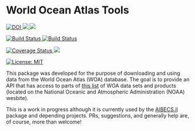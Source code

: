 # World Ocean Atlas Tools

<p>
  <a href="https://doi.org/10.5281/zenodo.2667835">
    <img src="https://zenodo.org/badge/DOI/10.5281/zenodo.2667835.svg" alt="DOI">
  </a>
  <a href="https://briochemc.github.io/WorldOceanAtlasTools.jl/stable/">
    <img src=https://img.shields.io/badge/docs-stable-blue.svg>
  </a>
  <a href="https://briochemc.github.io/WorldOceanAtlasTools.jl/latest/">
    <img src=https://img.shields.io/badge/docs-dev-blue.svg>
  </a>
</p>
<p>
  <a href="https://travis-ci.com/briochemc/WorldOceanAtlasTools.jl">
    <img alt="Build Status" src="https://travis-ci.com/briochemc/WorldOceanAtlasTools.jl.svg?branch=master">
  </a>
  <a href="https://ci.appveyor.com/project/briochemc/WorldOceanAtlasTools-jl">
    <img alt="Build Status" src="https://ci.appveyor.com/api/projects/status/prm2xfd6q5pba1om?svg=true">
  </a>
</p>
<p>
  <a href='https://coveralls.io/github/briochemc/WorldOceanAtlasTools.jl'>
    <img src='https://coveralls.io/repos/github/briochemc/WorldOceanAtlasTools.jl/badge.svg' alt='Coverage Status' />
  </a>
  <a href="https://codecov.io/gh/briochemc/WorldOceanAtlasTools.jl">
    <img src="https://codecov.io/gh/briochemc/WorldOceanAtlasTools.jl/branch/master/graph/badge.svg" />
  </a>
</p>
<p>
  <a href="https://github.com/briochemc/WorldOceanAtlasTools.jl/blob/master/LICENSE">
    <img alt="License: MIT" src="https://img.shields.io/badge/License-MIT-yellow.svg">
  </a>
</p>

This package was developed for the purpose of downloading and using data from the World Ocean Atlas (WOA) database.
The goal is to provide an API that has access to parts of [this list](https://www.nodc.noaa.gov/OC5/indprod.html) of WOA data sets and products (located on the National Oceanic and Atmospheric Administration (NOAA) wesbite).

This is a work in progress although it is currently used by the [AIBECS.jl](https://github.com/briochemc/AIBECS.jl) package and depending projects.
PRs, suggestions, and generally help are, of course, more than welcome!
